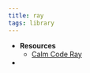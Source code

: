 ```yaml
---
title: ray
tags: library
---
```


- **Resources**
	- [Calm Code Ray](https://calmcode.io/ray/introduction.html)
-